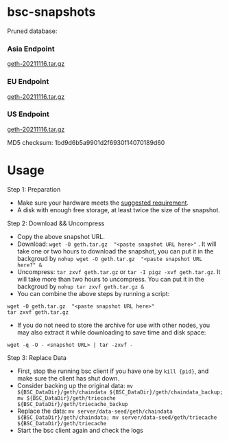 
# bsc-snapshots

Pruned database:

### Asia Endpoint


[geth-20211116.tar.gz
](https://tf-dex-prod-public-snapshot-site1.s3.amazonaws.com/geth-20211116.tar.gz?AWSAccessKeyId=AKIAYINE6SBQPUZDDRRO&Signature=x2s7VqyfTjCkGXXn2%2BBQFg3NGyw%3D&Expires=1639717271
)

### EU Endpoint


[geth-20211116.tar.gz
](https://tf-dex-prod-public-snapshot.s3-accelerate.amazonaws.com/geth-20211116.tar.gz?AWSAccessKeyId=AKIAYINE6SBQPUZDDRRO&Signature=FuvoeJ86hVhuzeOWrPlKzEWyM1s%3D&Expires=1639690558
)


### US Endpoint


[geth-20211116.tar.gz
](https://tf-dex-prod-public-snapshot-site3.s3-accelerate.amazonaws.com/geth-20211116.tar.gz?AWSAccessKeyId=AKIAYINE6SBQPUZDDRRO&Signature=bjl2ss659KfCJ1fqTJAYg5bv6UY%3D&Expires=1639690558
)

MD5 checksum: 1bd9d6b5a9901d2f6930f14070189d60



# Usage 

Step 1: Preparation
- Make sure your hardware meets the [suggested requirement](https://docs.binance.org/smart-chain/developer/fullnode.html).
- A disk with enough free storage, at least twice the size of the snapshot.

Step 2: Download && Uncompress
- Copy the above snapshot URL.
- Download:  `wget -O geth.tar.gz  "<paste snapshot URL here>"` . It will take one or two hours to download the snapshot, you can put it in the backgroud by `nohup wget -O geth.tar.gz  "<paste snapshot URL here?" &`
- Uncompress: `tar zxvf geth.tar.gz` or `tar -I pigz -xvf geth.tar.gz`. It will take more than two hours to uncompress. You can put it in the backgroud by `nohup tar zxvf geth.tar.gz &`
- You can combine the above steps by running a script:
```
wget -O geth.tar.gz  "<paste snapshot URL here>"
tar zxvf geth.tar.gz
```


- If you do not need to store the archive for use with other nodes, you may also extract it while downloading to save time and disk space:
```
wget -q -O - <snapshot URL> | tar -zxvf -
```


Step 3: Replace Data
- First, stop the running bsc client if you have one by `kill {pid}`, and make sure the client has shut down.
- Consider backing up the original data: `mv ${BSC_DataDir}/geth/chaindata ${BSC_DataDir}/geth/chaindata_backup; mv ${BSC_DataDir}/geth/triecache ${BSC_DataDir}/geth/triecache_backup`
- Replace the data: `mv server/data-seed/geth/chaindata ${BSC_DataDir}/geth/chaindata; mv server/data-seed/geth/triecache ${BSC_DataDir}/geth/triecache`
- Start the bsc client again and check the logs

